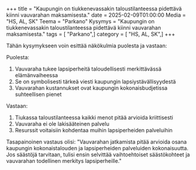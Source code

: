 +++
title = "Kaupungin on tiukkenevassakin taloustilanteessa pidettävä kiinni vauvarahan maksamisesta."
date = 2025-02-09T01:00:00
Media = "HS, AL, SK"
Teema = "Parkano"
Kysymys = "Kaupungin on tiukkenevassakin taloustilanteessa pidettävä kiinni vauvarahan maksamisesta."
tags = [ "Parkano",]
category = [ "HS, AL, SK",]
+++

Tähän kysymykseen voin esittää näkökulmia puolesta ja vastaan:

Puolesta:
1. Vauvaraha tukee lapsiperheitä taloudellisesti merkittävässä elämänvaiheessa
2. Se on symbolisesti tärkeä viesti kaupungin lapsiystävällisyydestä
3. Vauvarahan kustannukset ovat kaupungin kokonaisbudjetissa suhteellisen pienet

Vastaan:
1. Tiukassa taloustilanteessa kaikki menot pitää arvioida kriittisesti
2. Vauvaraha ei ole lakisääteinen palvelu
3. Resurssit voitaisiin kohdentaa muihin lapsiperheiden palveluihin

Tasapainoinen vastaus olisi:
"Vauvarahan jatkamista pitää arvioida osana kaupungin kokonaistalouden ja lapsiperheiden palveluiden kokonaisuutta. Jos säästöjä tarvitaan, tulisi ensin selvittää vaihtoehtoiset säästökohteet ja vauvarahan todellinen merkitys lapsiperheille."